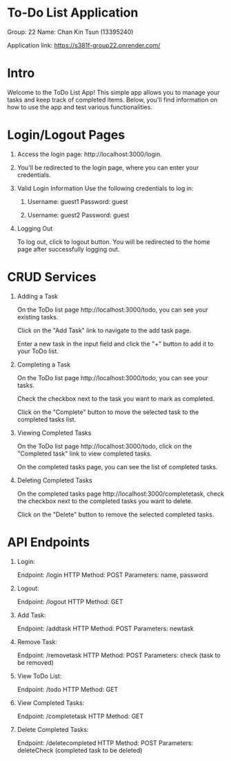 # To-Do List Application

Group: 22
Name: 
Chan Kin Tsun (13395240)

Application link: https://s381f-group22.onrender.com/

# Intro

Welcome to the ToDo List App! This simple app allows you to manage your tasks and keep track of completed items. Below, you'll find information on how to use the app and test various functionalities.

# Login/Logout Pages

1. Access the login page: http://localhost:3000/login.

2. You'll be redirected to the login page, where you can enter your credentials.

3. Valid Login Information
	Use the following credentials to log in:

	1. Username: guest1 Password: guest

	2. Username: guest2 Password: guest

4. Logging Out

	To log out, click to logout button. You will be redirected to the home page after successfully logging out.


# CRUD Services
	
1. Adding a Task
	
	On the ToDo list page http://localhost:3000/todo, you can see your existing tasks.

	Click on the "Add Task" link to navigate to the add task page.

	Enter a new task in the input field and click the "+" button to add it to your ToDo list.

2. Completing a Task

	On the ToDo list page http://localhost:3000/todo, you can see your tasks.

	Check the checkbox next to the task you want to mark as completed.

	Click on the "Complete" button to move the selected task to the completed tasks list.

3. Viewing Completed Tasks

	On the ToDo list page http://localhost:3000/todo, click on the "Completed task" link to view completed tasks.

	On the completed tasks page, you can see the list of completed tasks.
	
4. Deleting Completed Tasks

	On the completed tasks page http://localhost:3000/completetask, check the checkbox next to the completed tasks you want to delete.

	Click on the "Delete" button to remove the selected completed tasks.

# API Endpoints

1. Login:

	Endpoint: /login
	HTTP Method: POST
	Parameters: name, password

2. Logout:

	Endpoint: /logout
	HTTP Method: GET

3. Add Task:

	Endpoint: /addtask
	HTTP Method: POST
	Parameters: newtask

4. Remove Task:

	Endpoint: /removetask
	HTTP Method: POST
	Parameters: check (task to be removed)

5. View ToDo List:

	Endpoint: /todo
	HTTP Method: GET

6. View Completed Tasks:

	Endpoint: /completetask
	HTTP Method: GET

7. Delete Completed Tasks:

	Endpoint: /deletecompleted
	HTTP Method: POST
	Parameters: deleteCheck (completed task to be deleted)

